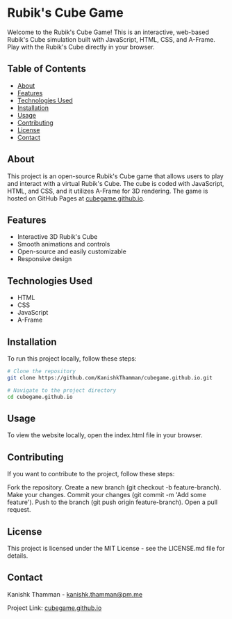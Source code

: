 # Rubik's Cube Game

Welcome to the Rubik's Cube Game! This is an interactive, web-based Rubik's Cube simulation built with JavaScript, HTML, CSS, and A-Frame. Play with the Rubik's Cube directly in your browser.

## Table of Contents

- [About](#about)
- [Features](#features)
- [Technologies Used](#technologies-used)
- [Installation](#installation)
- [Usage](#usage)
- [Contributing](#contributing)
- [License](#license)
- [Contact](#contact)

## About

This project is an open-source Rubik's Cube game that allows users to play and interact with a virtual Rubik's Cube. The cube is coded with JavaScript, HTML, and CSS, and it utilizes A-Frame for 3D rendering. The game is hosted on GitHub Pages at [cubegame.github.io](https://cubegame.github.io).

## Features

- Interactive 3D Rubik's Cube
- Smooth animations and controls
- Open-source and easily customizable
- Responsive design

## Technologies Used

- HTML
- CSS
- JavaScript
- A-Frame

## Installation

To run this project locally, follow these steps:

```bash 
# Clone the repository
git clone https://github.com/KanishkThamman/cubegame.github.io.git

# Navigate to the project directory
cd cubegame.github.io
```
## Usage
To view the website locally, open the index.html file in your browser.

## Contributing
If you want to contribute to the project, follow these steps:

Fork the repository.
Create a new branch (git checkout -b feature-branch).
Make your changes.
Commit your changes (git commit -m 'Add some feature').
Push to the branch (git push origin feature-branch).
Open a pull request.

## License
This project is licensed under the MIT License - see the LICENSE.md file for details.

## Contact
Kanishk Thamman - kanishk.thamman@pm.me

Project Link: [cubegame.github.io](cubegame.github.io)